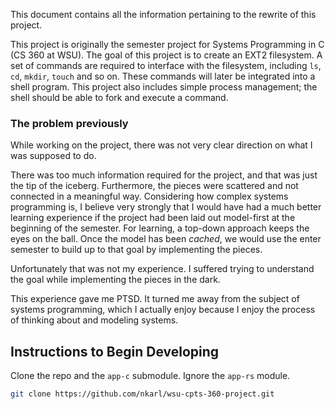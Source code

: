This document contains all the information pertaining to the rewrite of this project.

This project is originally the semester project for Systems Programming in C (CS 360 at WSU). The goal of this project is to create an EXT2 filesystem. A set of commands are required to interface with the filesystem, including  `ls`, `cd`, `mkdir`, `touch` and so on. These commands will later be integrated into a shell program. This project also includes simple process management; the shell should be able to fork and execute a command.


### The problem previously

While working on the project, there was not very clear direction on what I was supposed to do.

There was too much information required for the project, and that was just the tip of the iceberg. Furthermore, the pieces were scattered and not connected in a meaningful way. Considering how complex systems programming is, I believe very strongly that I would have had a much better learning experience if the project had been laid out model-first at the beginning of the semester. For learning, a top-down approach keeps the eyes on the ball. Once the model has been *cached*, we would use the enter semester to build up to that goal by implementing the pieces.

Unfortunately that was not my experience. I suffered trying to understand the goal while implementing the pieces in the dark.

This experience gave me PTSD. It turned me away from the subject of systems programming, which I actually enjoy because I enjoy the process of thinking about and modeling systems.


## Instructions to Begin Developing

Clone the repo and the `app-c` submodule. Ignore the `app-rs` module.

```sh
git clone https://github.com/nkarl/wsu-cpts-360-project.git
```
